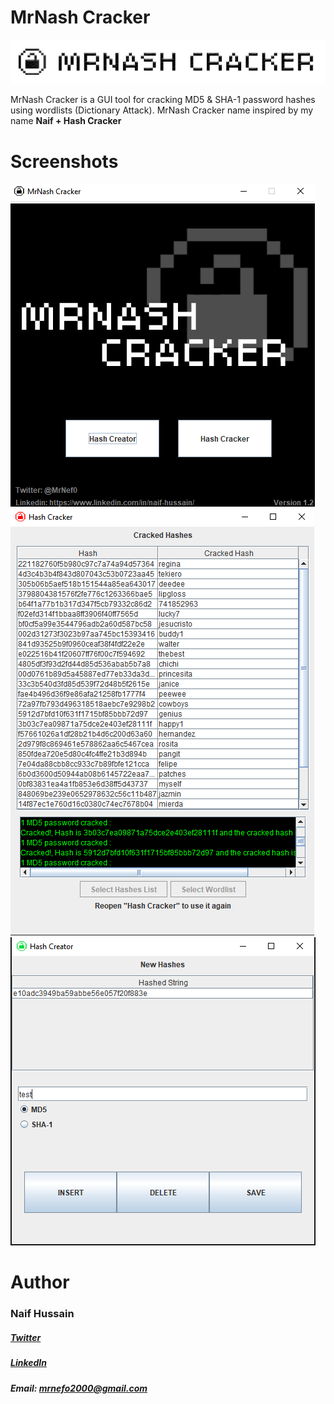 # MrNash Cracker
![alt text](https://github.com/MrNef0/MrNash-Cracker/blob/main/header.png) 

MrNash Cracker is a GUI tool for cracking MD5 & SHA-1 password hashes using wordlists (Dictionary Attack). MrNash Cracker name inspired by my name **Naif + Hash Cracker**


# Screenshots
![alt text](https://github.com/MrNef0/MrNash-Cracker/blob/main/screenshots/1.png?raw=true)
![alt text](https://github.com/MrNef0/MrNash-Cracker/blob/main/screenshots/2.png?raw=true)
![alt text](https://github.com/MrNef0/MrNash-Cracker/blob/main/screenshots/3.png?raw=true)


# Author
### Naif Hussain

##### [Twitter](https://twitter.com/MrNef0)


##### [LinkedIn](https://www.linkedin.com/in/naif-hussain/)


##### Email: mrnefo2000@gmail.com
